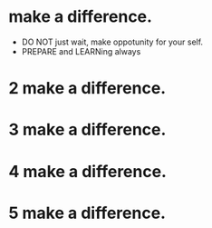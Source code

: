 # make a difference.

- DO NOT just wait, make oppotunity for your self.
- PREPARE and LEARNing always

# 2 make a difference.

# 3 make a difference.

# 4 make a difference.

# 5 make a difference.
